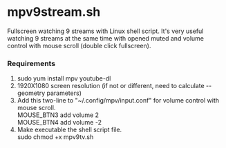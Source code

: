# mpv9stream.sh
Fullscreen watching 9 streams with Linux shell script. It's very useful watching 9 streams at the same time with opened muted and volume control with mouse scroll (double click fullscreen).

### Requirements
1. sudo yum install mpv youtube-dl
2. 1920X1080 screen resolution (if not or different, need to calculate --geometry parameters)
3. Add this two-line to "~/.config/mpv/input.conf" for volume control with mouse scroll.  
  MOUSE_BTN3 add volume 2  
  MOUSE_BTN4 add volume -2  
4. Make executable the shell script file.  
  sudo chmod +x mpv9tv.sh  
    
      
      
